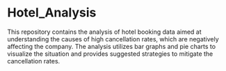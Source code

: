 # Hotel_Analysis
This repository contains the analysis of hotel booking data aimed at understanding the causes of high cancellation rates, which are negatively affecting the company. The analysis utilizes bar graphs and pie charts to visualize the situation and provides suggested strategies to mitigate the cancellation rates.
